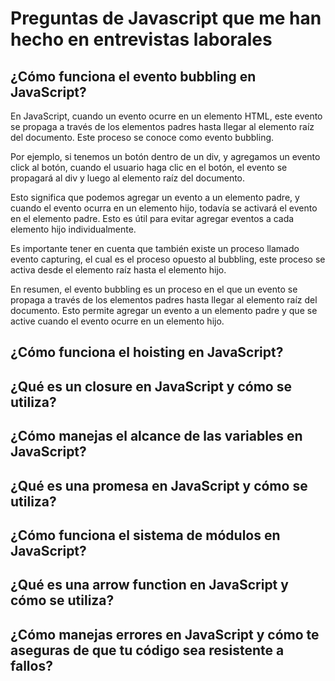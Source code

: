 # Preguntas de Javascript que me han hecho en entrevistas laborales

## ¿Cómo funciona el evento bubbling en JavaScript?

En JavaScript, cuando un evento ocurre en un elemento HTML, este evento se propaga a través de los elementos padres hasta llegar al elemento raíz del documento. Este proceso se conoce como evento bubbling.

Por ejemplo, si tenemos un botón dentro de un div, y agregamos un evento click al botón, cuando el usuario haga clic en el botón, el evento se propagará al div y luego al elemento raíz del documento.

Esto significa que podemos agregar un evento a un elemento padre, y cuando el evento ocurra en un elemento hijo, todavía se activará el evento en el elemento padre. Esto es útil para evitar agregar eventos a cada elemento hijo individualmente.

Es importante tener en cuenta que también existe un proceso llamado evento capturing, el cual es el proceso opuesto al bubbling, este proceso se activa desde el elemento raíz hasta el elemento hijo.

En resumen, el evento bubbling es un proceso en el que un evento se propaga a través de los elementos padres hasta llegar al elemento raíz del documento. Esto permite agregar un evento a un elemento padre y que se active cuando el evento ocurre en un elemento hijo.

## ¿Cómo funciona el hoisting en JavaScript?

## ¿Qué es un closure en JavaScript y cómo se utiliza?

## ¿Cómo manejas el alcance de las variables en JavaScript?

## ¿Qué es una promesa en JavaScript y cómo se utiliza?

## ¿Cómo funciona el sistema de módulos en JavaScript?

## ¿Qué es una arrow function en JavaScript y cómo se utiliza?

## ¿Cómo manejas errores en JavaScript y cómo te aseguras de que tu código sea resistente a fallos?
